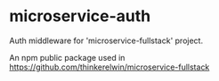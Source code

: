 # microservice-auth
Auth middleware for 'microservice-fullstack' project.

An npm public package used in https://github.com/thinkerelwin/microservice-fullstack
